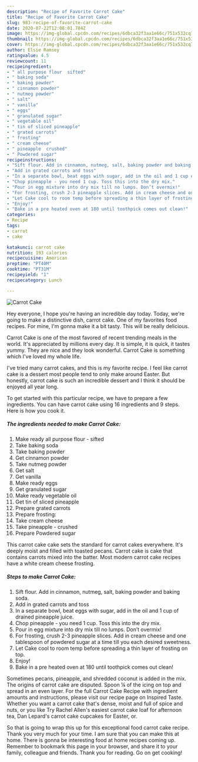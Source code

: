 ```yaml
---
description: "Recipe of Favorite Carrot Cake"
title: "Recipe of Favorite Carrot Cake"
slug: 983-recipe-of-favorite-carrot-cake
date: 2020-07-22T12:08:01.784Z
image: https://img-global.cpcdn.com/recipes/6dbca32f3aa1e66c/751x532cq70/carrot-cake-recipe-main-photo.jpg
thumbnail: https://img-global.cpcdn.com/recipes/6dbca32f3aa1e66c/751x532cq70/carrot-cake-recipe-main-photo.jpg
cover: https://img-global.cpcdn.com/recipes/6dbca32f3aa1e66c/751x532cq70/carrot-cake-recipe-main-photo.jpg
author: Elsie Ramsey
ratingvalue: 4.5
reviewcount: 11
recipeingredient:
- " all purpose flour  sifted"
- " baking soda"
- " baking powder"
- " cinnamon powder"
- " nutmeg powder"
- " salt"
- " vanilla"
- " eggs"
- " granulated sugar"
- " vegetable oil"
- " tin of sliced pineapple"
- " grated carrots"
- " frosting"
- " cream cheese"
- " pineapple  crushed"
- " Powdered sugar"
recipeinstructions:
- "Sift flour. Add in cinnamon, nutmeg, salt, baking powder and baking soda."
- "Add in grated carrots and toss"
- "In a separate bowl, beat eggs with sugar, add in the oil and 1 cup of drained pineapple juice."
- "Chop pineapple - you need 1 cup. Toss this into the dry mix."
- "Pour in egg mixture into dry mix till no lumps. Don’t overmix!"
- "For frosting, crush 2-3 pineapple slices. Add in cream cheese and one tablespoon of powdered sugar at a time till you each desired sweetness."
- "Let Cake cool to room temp before spreading a thin layer of frosting on top."
- "Enjoy!"
- "Bake in a pre heated oven at 180 until toothpick comes out clean!"
categories:
- Recipe
tags:
- carrot
- cake

katakunci: carrot cake 
nutrition: 193 calories
recipecuisine: American
preptime: "PT40M"
cooktime: "PT31M"
recipeyield: "1"
recipecategory: Lunch

---
```



![Carrot Cake](https://img-global.cpcdn.com/recipes/6dbca32f3aa1e66c/751x532cq70/carrot-cake-recipe-main-photo.jpg)

Hey everyone, I hope you're having an incredible day today. Today, we're going to make a distinctive dish, carrot cake. One of my favorites food recipes. For mine, I'm gonna make it a bit tasty. This will be really delicious.

Carrot Cake is one of the most favored of recent trending meals in the world. It's appreciated by millions every day. It is simple, it is quick, it tastes yummy. They are nice and they look wonderful. Carrot Cake is something which I've loved my whole life.

I&#39;ve tried many carrot cakes, and this is my favorite recipe. I feel like carrot cake is a dessert most people tend to only make around Easter. But honestly, carrot cake is such an incredible dessert and I think it should be enjoyed all year long.


To get started with this particular recipe, we have to prepare a few ingredients. You can have carrot cake using 16 ingredients and 9 steps. Here is how you cook it.

<!--inarticleads1-->

##### The ingredients needed to make Carrot Cake:

1. Make ready  all purpose flour - sifted
1. Take  baking soda
1. Take  baking powder
1. Get  cinnamon powder
1. Take  nutmeg powder
1. Get  salt
1. Get  vanilla
1. Make ready  eggs
1. Get  granulated sugar
1. Make ready  vegetable oil
1. Get  tin of sliced pineapple
1. Prepare  grated carrots
1. Prepare  frosting:
1. Take  cream cheese
1. Take  pineapple - crushed
1. Prepare  Powdered sugar


This carrot cake cake sets the standard for carrot cakes everywhere. It&#39;s deeply moist and filled with toasted pecans. Carrot cake is cake that contains carrots mixed into the batter. Most modern carrot cake recipes have a white cream cheese frosting. 

<!--inarticleads2-->

##### Steps to make Carrot Cake:

1. Sift flour. Add in cinnamon, nutmeg, salt, baking powder and baking soda.
1. Add in grated carrots and toss
1. In a separate bowl, beat eggs with sugar, add in the oil and 1 cup of drained pineapple juice.
1. Chop pineapple - you need 1 cup. Toss this into the dry mix.
1. Pour in egg mixture into dry mix till no lumps. Don’t overmix!
1. For frosting, crush 2-3 pineapple slices. Add in cream cheese and one tablespoon of powdered sugar at a time till you each desired sweetness.
1. Let Cake cool to room temp before spreading a thin layer of frosting on top.
1. Enjoy!
1. Bake in a pre heated oven at 180 until toothpick comes out clean!


Sometimes pecans, pineapple, and shredded coconut is added in the mix. The origins of carrot cake are disputed. Spoon ¼ of the icing on top and spread in an even layer. For the full Carrot Cake Recipe with ingredient amounts and instructions, please visit our recipe page on Inspired Taste. Whether you want a carrot cake that&#39;s dense, moist and full of spice and nuts, or you like Try Rachel Allen&#39;s easiest carrot cake loaf for afternoon tea, Dan Lepard&#39;s carrot cake cupcakes for Easter, or. 

So that is going to wrap this up for this exceptional food carrot cake recipe. Thank you very much for your time. I am sure that you can make this at home. There is gonna be interesting food at home recipes coming up. Remember to bookmark this page in your browser, and share it to your family, colleague and friends. Thank you for reading. Go on get cooking!
